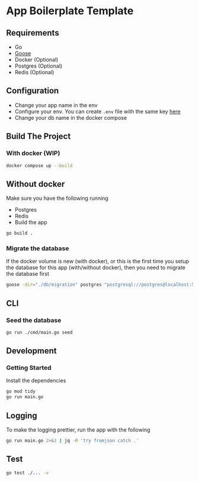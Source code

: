 # App Boilerplate Template
## Requirements
-  Go 
-  [Goose](https://github.com/pressly/goose)
-  Docker (Optional)
-  Postgres (Optional)
-  Redis (Optional)

## Configuration
- Change your app name in the env
- Configure your env. You can create `.env` file with the same key [here](./env/env.go)
- Change your db name in the docker compose

## Build The Project
### With docker (WIP)
```bash
docker compose up --build
```

## Without docker
Make sure you have the following running
- Postgres
- Redis
- Build the app
```bash
go build .
```

### Migrate the database
If the docker volume is new (with docker), or this is the first time you setup the database for this app (with/without docker), then you need to migrate the database first
```bash
goose -dir="./db/migration" postgres "postgresql://postgres@localhost:5432/packform?sslmode=disable" up  
```

## CLI
### Seed the database
```bash
go run ./cmd/main.go seed
```

## Development
### Getting Started
Install the dependencies
```bash
go mod tidy
go run main.go
```

## Logging
To make the logging prettier, run the app with the following
```bash
go run main.go 2>&1 | jq -R 'try fromjson catch .'
```

## Test
```bash
go test ./... -v
```
